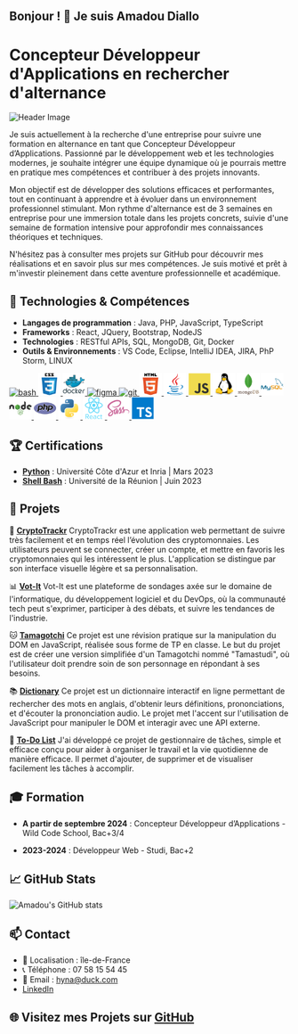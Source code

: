 ## Bonjour ! 👋 Je suis Amadou Diallo

# Concepteur Développeur d'Applications en rechercher d'alternance

![Header Image](https://via.placeholder.com/800x200?text=Welcome+to+Amadou's+GitHub)

Je suis actuellement à la recherche d'une entreprise pour suivre une formation en alternance en tant que Concepteur Développeur d’Applications. Passionné par le développement web et les technologies modernes, je souhaite intégrer une équipe dynamique où je pourrais mettre en pratique mes compétences et contribuer à des projets innovants.

Mon objectif est de développer des solutions efficaces et performantes, tout en continuant à apprendre et à évoluer dans un environnement professionnel stimulant. Mon rythme d'alternance est de 3 semaines en entreprise pour une immersion totale dans les projets concrets, suivie d'une semaine de formation intensive pour approfondir mes connaissances théoriques et techniques.

N'hésitez pas à consulter mes projets sur GitHub pour découvrir mes réalisations et en savoir plus sur mes compétences. Je suis motivé et prêt à m'investir pleinement dans cette aventure professionnelle et académique.

## 🚀 Technologies & Compétences

- **Langages de programmation** : Java, PHP, JavaScript, TypeScript
- **Frameworks** : React, JQuery, Bootstrap, NodeJS
- **Technologies** : RESTful APIs, SQL, MongoDB, Git, Docker
- **Outils & Environnements** : VS Code, Eclipse, IntelliJ IDEA, JIRA, PhP Storm, LINUX

<p align="left"> <a href="https://www.gnu.org/software/bash/" target="_blank" rel="noreferrer"> <img src="https://www.vectorlogo.zone/logos/gnu_bash/gnu_bash-icon.svg" alt="bash" width="40" height="40"/> </a> <a href="https://www.w3schools.com/css/" target="_blank" rel="noreferrer"> <img src="https://raw.githubusercontent.com/devicons/devicon/master/icons/css3/css3-original-wordmark.svg" alt="css3" width="40" height="40"/> </a> <a href="https://www.docker.com/" target="_blank" rel="noreferrer"> <img src="https://raw.githubusercontent.com/devicons/devicon/master/icons/docker/docker-original-wordmark.svg" alt="docker" width="40" height="40"/> </a> <a href="https://www.figma.com/" target="_blank" rel="noreferrer"> <img src="https://www.vectorlogo.zone/logos/figma/figma-icon.svg" alt="figma" width="40" height="40"/> </a> <a href="https://git-scm.com/" target="_blank" rel="noreferrer"> <img src="https://www.vectorlogo.zone/logos/git-scm/git-scm-icon.svg" alt="git" width="40" height="40"/> </a> <a href="https://www.w3.org/html/" target="_blank" rel="noreferrer"> <img src="https://raw.githubusercontent.com/devicons/devicon/master/icons/html5/html5-original-wordmark.svg" alt="html5" width="40" height="40"/> </a> <a href="https://www.java.com" target="_blank" rel="noreferrer"> <img src="https://raw.githubusercontent.com/devicons/devicon/master/icons/java/java-original.svg" alt="java" width="40" height="40"/> </a> <a href="https://developer.mozilla.org/en-US/docs/Web/JavaScript" target="_blank" rel="noreferrer"> <img src="https://raw.githubusercontent.com/devicons/devicon/master/icons/javascript/javascript-original.svg" alt="javascript" width="40" height="40"/> </a> <a href="https://www.linux.org/" target="_blank" rel="noreferrer"> <img src="https://raw.githubusercontent.com/devicons/devicon/master/icons/linux/linux-original.svg" alt="linux" width="40" height="40"/> </a> <a href="https://www.mongodb.com/" target="_blank" rel="noreferrer"> <img src="https://raw.githubusercontent.com/devicons/devicon/master/icons/mongodb/mongodb-original-wordmark.svg" alt="mongodb" width="40" height="40"/> </a> <a href="https://www.mysql.com/" target="_blank" rel="noreferrer"> <img src="https://raw.githubusercontent.com/devicons/devicon/master/icons/mysql/mysql-original-wordmark.svg" alt="mysql" width="40" height="40"/> </a> <a href="https://nodejs.org" target="_blank" rel="noreferrer"> <img src="https://raw.githubusercontent.com/devicons/devicon/master/icons/nodejs/nodejs-original-wordmark.svg" alt="nodejs" width="40" height="40"/> </a> <a href="https://www.php.net" target="_blank" rel="noreferrer"> <img src="https://raw.githubusercontent.com/devicons/devicon/master/icons/php/php-original.svg" alt="php" width="40" height="40"/> </a> <a href="https://www.python.org" target="_blank" rel="noreferrer"> <img src="https://raw.githubusercontent.com/devicons/devicon/master/icons/python/python-original.svg" alt="python" width="40" height="40"/> </a> <a href="https://reactjs.org/" target="_blank" rel="noreferrer"> <img src="https://raw.githubusercontent.com/devicons/devicon/master/icons/react/react-original-wordmark.svg" alt="react" width="40" height="40"/> </a> <a href="https://sass-lang.com" target="_blank" rel="noreferrer"> <img src="https://raw.githubusercontent.com/devicons/devicon/master/icons/sass/sass-original.svg" alt="sass" width="40" height="40"/> </a> <a href="https://www.typescriptlang.org/" target="_blank" rel="noreferrer"> <img src="https://raw.githubusercontent.com/devicons/devicon/master/icons/typescript/typescript-original.svg" alt="typescript" width="40" height="40"/> </a> </p>

## 🏆 Certifications

- **[Python](https://openbadgefactory.com/validator/result?a=https%3A%2F%2Fopenbadgefactory.com%2Fv1%2Fassertion%2F4646b23a95b9da601bf1a9c82053084c91ff5cb2.json)** : Université Côte d'Azur et Inria | Mars 2023
- **[Shell Bash](https://openbadgefactory.com/validator/result?a=https%3A%2F%2Fopenbadgefactory.com%2Fv1%2Fassertion%2Fadf398ea5a8cfcdad312ab6d877a8f2d1417c91c.json)** : Université de la Réunion | Juin 2023



## 📂 Projets

🚀 **[CryptoTrackr](https://github.com/HYNA42/cryptotrackr)**
CryptoTrackr est une application web permettant de suivre très facilement et en temps réel l’évolution des cryptomonnaies. Les utilisateurs peuvent se connecter, créer un compte, et mettre en favoris les cryptomonnaies qui les intéressent le plus. L'application se distingue par son interface visuelle légère et sa personnalisation.

📊 **[Vot-It](https://github.com/HYNA42/votit)**
Vot-It est une plateforme de sondages axée sur le domaine de l'informatique, du développement logiciel et du DevOps, où la communauté tech peut s'exprimer, participer à des débats, et suivre les tendances de l'industrie.

🐱 **[Tamagotchi](https://github.com/HYNA42/tamagotchi)**
Ce projet est une révision pratique sur la manipulation du DOM en JavaScript, réalisée sous forme de TP en classe. Le but du projet est de créer une version simplifiée d'un Tamagotchi nommé "Tamastudi", où l'utilisateur doit prendre soin de son personnage en répondant à ses besoins.

📚 **[Dictionary](https://github.com/HYNA42/dictionary)**
Ce projet est un dictionnaire interactif en ligne permettant de rechercher des mots en anglais, d'obtenir leurs définitions, prononciations, et d'écouter la prononciation audio. Le projet met l'accent sur l'utilisation de JavaScript pour manipuler le DOM et interagir avec une API externe.

📝 **[To-Do List](https://github.com/HYNA42/todo-list)**
J'ai développé ce projet de gestionnaire de tâches, simple et efficace conçu pour aider à organiser le travail et la vie quotidienne de manière efficace. Il permet d'ajouter, de supprimer et de visualiser facilement les tâches à accomplir.


## 🎓 Formation

- **A partir de septembre 2024** : Concepteur Développeur d’Applications - Wild Code School, Bac+3/4

- **2023-2024** : Développeur Web - Studi, Bac+2

## 📈 GitHub Stats

![Amadou's GitHub stats](https://github-readme-stats.vercel.app/api?username=HYNA42&show_icons=true&theme=radical)

## 📫 Contact

- 📍 Localisation : île-de-France
- 📞 Téléphone : 07 58 15 54 45
- 📧 Email : [hyna@duck.com](mailto:hyna@duck.com)
- [LinkedIn](https://www.linkedin.com/in/bylojalo/)


## 🌐 Visitez mes Projets sur [GitHub](https://github.com/HYNA42)
